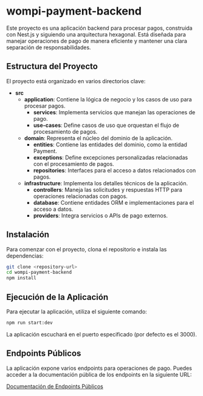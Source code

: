 # wompi-payment-backend

Este proyecto es una aplicación backend para procesar pagos, construida con Nest.js y siguiendo una arquitectura hexagonal. Está diseñada para manejar operaciones de pago de manera eficiente y mantener una clara separación de responsabilidades.

## Estructura del Proyecto

El proyecto está organizado en varios directorios clave:

- **src**
  - **application**: Contiene la lógica de negocio y los casos de uso para procesar pagos.
    - **services**: Implementa servicios que manejan las operaciones de pago.
    - **use-cases**: Define casos de uso que orquestan el flujo de procesamiento de pagos.
  - **domain**: Representa el núcleo del dominio de la aplicación.
    - **entities**: Contiene las entidades del dominio, como la entidad Payment.
    - **exceptions**: Define excepciones personalizadas relacionadas con el procesamiento de pagos.
    - **repositories**: Interfaces para el acceso a datos relacionados con pagos.
  - **infrastructure**: Implementa los detalles técnicos de la aplicación.
    - **controllers**: Maneja las solicitudes y respuestas HTTP para operaciones relacionadas con pagos.
    - **database**: Contiene entidades ORM e implementaciones para el acceso a datos.
    - **providers**: Integra servicios o APIs de pago externos.

## Instalación

Para comenzar con el proyecto, clona el repositorio e instala las dependencias:

```bash
git clone <repository-url>
cd wompi-payment-backend
npm install
```

## Ejecución de la Aplicación

Para ejecutar la aplicación, utiliza el siguiente comando:

```bash
npm run start:dev
```

La aplicación escuchará en el puerto especificado (por defecto es el 3000).

## Endpoints Públicos

La aplicación expone varios endpoints para operaciones de pago. Puedes acceder a la documentación pública de los endpoints en la siguiente URL:

[Documentación de Endpoints Públicos](https://bold-station-575735.postman.co/workspace/Team-Workspace~05fd5fc0-105b-4f1e-8fc0-30dc9d605d6d/folder/24385552-6c3f94da-9543-46f7-824b-6971d2cd8dd4?action=share&creator=24385552&ctx=documentation)
